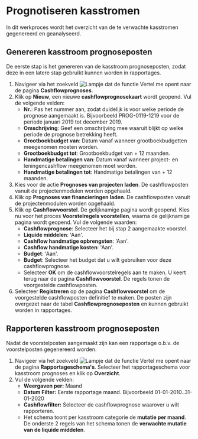 # Prognotiseren kasstromen

In dit werkproces wordt het overzicht van de te verwachte kasstromen gegenereerd en geanalyseerd.


## Genereren kasstroom prognoseposten

De eerste stap is het genereren van de kasstroom prognoseposten, zodat deze in een latere stap gebruikt kunnen worden in rapportages. 

1. Navigeer via het zoekveld ![Lampje dat de functie Vertel me opent](https://docs.microsoft.com/nl-NL/dynamics365/business-central/media/ui-search/search_small.png "Vertel me wat u wilt doen") naar de pagina **Cashflowprognoses**.
2. Klik op **Nieuw**, een nieuwe **cashflowprognosekaart** wordt geopend. Vul de volgende velden:
	- **Nr.**: Pas het nummer aan, zodat duidelijk is voor welke periode de prognose aangemaakt is. Bijvoorbeeld PROG-0119-1219 voor de periode januari 2019 tot december 2019.
	- **Omschrijving**: Geef een omschrijving mee waaruit blijkt op welke periode de prognose betrekking heeft.
	- **Grootboekbudget van**: Datum vanaf wanneer grootboekbudgetten meegenomen moeten worden.
	- **Grootboekbudget tot**: Grootboekbudget van + 12 maanden.
	- **Handmatige betalingen van**: Datum vanaf wanneer project- en leningencashflow meegenomen moet worden.
	- **Handmatige betalingen tot**: Handmatige betalingen van + 12 maanden.
3. Kies voor de actie **Prognoses van projecten laden**. De cashflowposten vanuit de projectenmodulen worden opgehaald.
4.  Klik op **Prognoses van financieringen laden**. De cashflowposten vanuit de projectenmodulen worden opgehaald.
5. Klik op **Cashflowvoorstel**. De gelijknamige pagina  wordt geopend. Kies nu voor het proces **Voorstelregels voorstellen**, waarna de gelijknamige pagina wordt geopend. Vul de volgende waarden:
	- **Cashflowprognose**: Selecteer het bij stap 2 aangemaakte voorstel.
	- **Liquide middelen**: 'Aan'.
	- **Cashflow handmatige opbrengsten**: 'Aan'.
	- **Cashflow handmatige kosten**: 'Aan'.
	- **Budget**: 'Aan'.
	- **Budget**: Selecteer het budget dat u wilt gebruiken voor deze cashflowprognose.
	- Selecteer **OK** om de cashflowvoorstelregels aan te maken. U keert terug naar de pagina **Cashflowvoorstel**. De regels tonen de voorgestelde cashflowposten.
6. Selecteer **Registreren** op de pagina **Cashflowvoorstel** om de voorgestelde cashflowposten definitief te maken. De posten zijn overgezet naar de tabel **Cashflowprognoseposten** en kunnen gebruikt worden in rapportages.

## Rapporteren kasstroom prognoseposten

Nadat de voorstelposten aangemaakt zijn kan een rapportage o.b.v. de voorstelposten gegenereerd worden. 

1. Navigeer via het zoekveld ![Lampje dat de functie Vertel me opent](https://docs.microsoft.com/nl-NL/dynamics365/business-central/media/ui-search/search_small.png "Vertel me wat u wilt doen") naar de pagina **Rapportageschema's**. Selecteer het rapportageschema voor kasstroom prognoses en klik op **Overzicht**. 
2. Vul de volgende velden:
	- **Weergaven per:** Maand
	- **Datum Filter:** Eerste rapportage maand. Bijvoorbeeld 01-01-2010..31-01-2020
	- **Cashflowfilter:** Selecteer de cashflowprognose waarover u wilt rapporteren.
	- Het schema toont per kasstroom categorie de **mutatie per maand**. De onderste 2 regels van het schema tonen de **verwachte mutatie van de liquide middelen**.
<!--stackedit_data:
eyJoaXN0b3J5IjpbMzI1NDAzNDAsLTM0MzU1NzA0NywxNTY4Nz
A3NjYsLTE2NzgzOTk0NywyMTI5MzU3OTgsMzY4MTc0OTQ5XX0=

-->